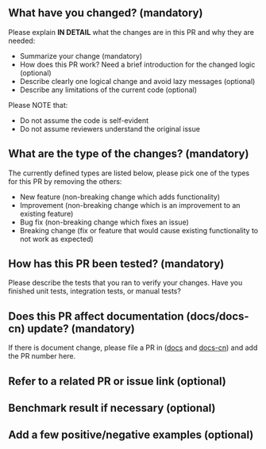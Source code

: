 ## What have you changed? (mandatory)

Please explain **IN DETAIL** what the changes are in this PR and why they are needed:

- Summarize your change (mandatory)
- How does this PR work? Need a brief introduction for the changed logic (optional)
- Describe clearly one logical change and avoid lazy messages (optional)
- Describe any limitations of the current code (optional)

Please NOTE that:

- Do not assume the code is self-evident
- Do not assume reviewers understand the original issue

## What are the type of the changes? (mandatory)

The currently defined types are listed below, please pick one of the types for this PR by removing the others:

- New feature (non-breaking change which adds functionality)
- Improvement (non-breaking change which is an improvement to an existing feature)
- Bug fix (non-breaking change which fixes an issue)
- Breaking change (fix or feature that would cause existing functionality to not work as expected)

## How has this PR been tested? (mandatory)

Please describe the tests that you ran to verify your changes. Have you finished unit tests, integration tests, or manual tests?

## Does this PR affect documentation (docs/docs-cn) update? (mandatory)

If there is document change, please file a PR in ([docs](https://github.com/pingcap/docs) and [docs-cn](https://github.com/pingcap/docs-cn)) and add the PR number here.

## Refer to a related PR or issue link (optional)

## Benchmark result if necessary (optional)

## Add a few positive/negative examples (optional)
